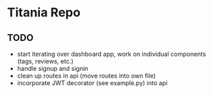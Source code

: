 # Titania Repo

## TODO
- start iterating over dashboard app, work on individual components (tags, reviews, etc.)
- handle signup and signin
- clean up routes in api (move routes into own file)
- incorporate JWT decorator (see example.py) into api 
